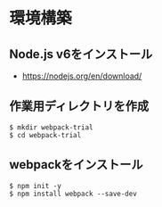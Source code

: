 # 環境構築

## Node.js v6をインストール

- https://nodejs.org/en/download/

## 作業用ディレクトリを作成

```
$ mkdir webpack-trial
$ cd webpack-trial
```

## webpackをインストール

```
$ npm init -y
$ npm install webpack --save-dev
```
